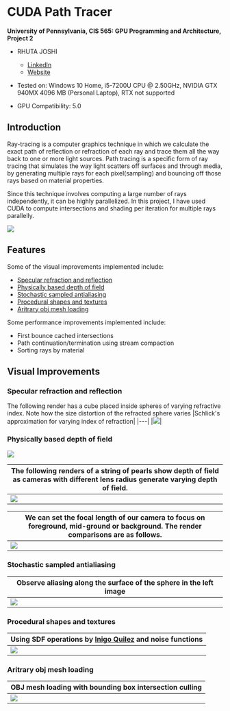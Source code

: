 CUDA Path Tracer
================

**University of Pennsylvania, CIS 565: GPU Programming and Architecture, Project 2**

* RHUTA JOSHI
  * [LinkedIn](https://www.linkedin.com/in/rcj9719/)
  * [Website](https://sites.google.com/view/rhuta-joshi)

* Tested on: Windows 10 Home, i5-7200U CPU @ 2.50GHz, NVIDIA GTX 940MX 4096 MB (Personal Laptop), RTX not supported
* GPU Compatibility: 5.0


## Introduction

Ray-tracing is a computer graphics technique in which we calculate the exact path of reflection or refraction of each ray and trace them all the way back to one or more light sources. Path tracing is a specific form of ray tracing that simulates the way light scatters off surfaces and through media, by generating multiple rays for each pixel(sampling) and bouncing off those rays based on material properties.

Since this technique involves computing a large number of rays independently, it can be highly parallelized. In this project, I have used CUDA to compute intersections and shading per iteration for multiple rays parallelly.

![](img/demoSceneAnnotate.png)

## Features

Some of the visual improvements implemented include:
- [Specular refraction and reflection](#specular-refraction-and-reflection)
- [Physically based depth of field](#physically-based-depth-of-field)
- [Stochastic sampled antialiasing](#stochastic-sampled-antialiasing)
- [Procedural shapes and textures](#procedural-shapes-and-textures)
- [Aritrary obj mesh loading](#aritrary-obj-mesh-loading)

Some performance improvements implemented include:
- First bounce cached intersections
- Path continuation/termination using stream compaction
- Sorting rays by material

## Visual Improvements

### Specular refraction and reflection
The following render has a cube placed inside spheres of varying refractive index. Note how the size distortion of the refracted sphere varies
|Schlick's approximation for varying index of refraction|
|---|
|![](img/materialTypes2Annotate.png)|

### Physically based depth of field

![](img/dof_focaldist12.png)

|The following renders of a string of pearls show depth of field as cameras with different lens radius generate varying depth of field.|
|---|
| ![](img/dof_lensRadius.png) |

|We can set the focal length of our camera to focus on foreground, mid-ground or background. The render comparisons are as follows.|
|---|
|![](img/dof_focalDist.png)|

### Stochastic sampled antialiasing

|Observe aliasing along the surface of the sphere in the left image|
|---|
|![](img/antialiasingAnnotate.png)|

### Procedural shapes and textures

|Using SDF operations by [Inigo Quilez](https://iquilezles.org/articles/distfunctions/) and noise functions|
|---|
|![](img/proceduralAnnotate.png)|

### Aritrary obj mesh loading

|OBJ mesh loading with bounding box intersection culling|
|---|
|![](img/objLoading2.png)|
 
